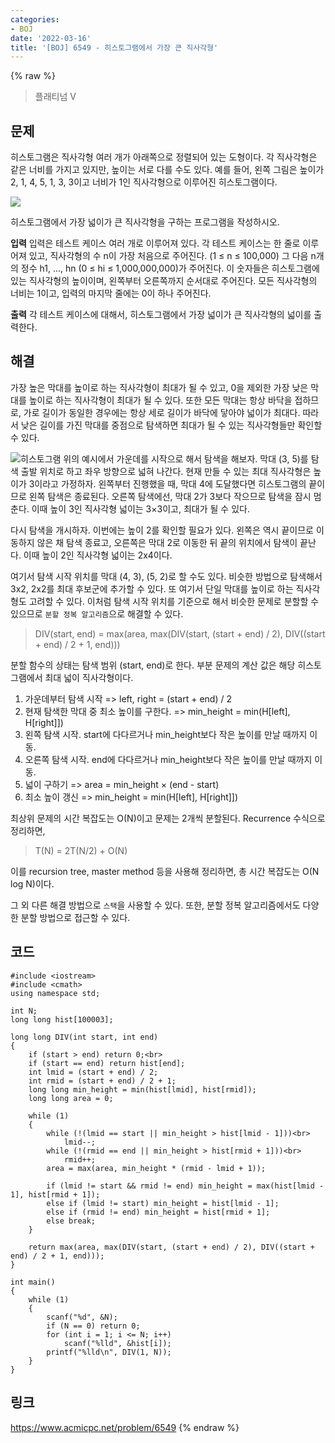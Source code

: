 ```yaml
---
categories:
- BOJ
date: '2022-03-16'
title: '[BOJ] 6549 - 히스토그램에서 가장 큰 직사각형'
---
```


{% raw %}
> 플래티넘 V<br>

## 문제
히스토그램은 직사각형 여러 개가 아래쪽으로 정렬되어 있는 도형이다. 각 직사각형은 같은 너비를 가지고 있지만, 높이는 서로 다를 수도 있다. 예를 들어, 왼쪽 그림은 높이가 2, 1, 4, 5, 1, 3, 3이고 너비가 1인 직사각형으로 이루어진 히스토그램이다.

![](https://www.acmicpc.net/upload/images/histogram.png)

히스토그램에서 가장 넓이가 큰 직사각형을 구하는 프로그램을 작성하시오.

**입력**
입력은 테스트 케이스 여러 개로 이루어져 있다. 각 테스트 케이스는 한 줄로 이루어져 있고, 직사각형의 수 n이 가장 처음으로 주어진다. (1 ≤ n ≤ 100,000) 그 다음 n개의 정수 h1, ..., hn  (0 ≤ hi  ≤ 1,000,000,000)가 주어진다. 이 숫자들은 히스토그램에 있는 직사각형의 높이이며, 왼쪽부터 오른쪽까지 순서대로 주어진다. 모든 직사각형의 너비는 1이고, 입력의 마지막 줄에는 0이 하나 주어진다.

**출력**
각 테스트 케이스에 대해서, 히스토그램에서 가장 넓이가 큰 직사각형의 넓이를 출력한다.

##  해결
가장 높은 막대를 높이로 하는 직사각형이 최대가 될 수 있고, 0을 제외한 가장 낮은 막대를 높이로 하는 직사각형이 최대가 될 수 있다. 또한 모든 막대는 항상 바닥을 접하므로, 가로 길이가 동일한 경우에는 항상 세로 길이가 바닥에 닿아야 넓이가 최대다. 따라서 낮은 길이를 가진 막대를 중점으로 탐색하면 최대가 될 수 있는 직사각형들만 확인할 수 있다.

![히스토그램](images/6549-히스토그램.png "히스토그램")
위의 예시에서 가운데를 시작으로 해서 탐색을 해보자. 막대 (3, 5)를 탐색 출발 위치로 하고 좌우 방향으로 넓혀 나간다. 현재 만들 수 있는 최대 직사각형은 높이가 3이라고 가정하자. 왼쪽부터 진행했을 때, 막대 4에 도달했다면 히스토그램의 끝이므로 왼쪽 탐색은 종료된다. 오른쪽 탐색에선, 막대 2가 3보다 작으므로 탐색을 잠시 멈춘다. 이때 높이 3인 직사각형 넓이는 3×3이고, 최대가 될 수 있다.

다시 탐색을 개시하자. 이번에는 높이 2를 확인할 필요가 있다. 왼쪽은 역시 끝이므로 이동하지 않은 채 탐색 종료고, 오른쪽은 막대 2로 이동한 뒤 끝의 위치에서 탐색이 끝난다. 이때 높이 2인 직사각형 넓이는 2x4이다.

여기서 탐색 시작 위치를 막대 (4, 3), (5, 2)로 할 수도 있다. 비슷한 방법으로 탐색해서 3x2, 2x2를 최대 후보군에 추가할 수 있다. 또 여기서 단일 막대를 높이로 하는 직사각형도 고려할 수 있다. 이처럼 탐색 시작 위치를 기준으로 해서 비슷한 문제로 분할할 수 있으므로 `분할 정복 알고리즘`으로 해결할 수 있다.

> DIV(start, end) = max(area, max(DIV(start, (start + end) / 2), DIV((start + end) / 2 + 1, end)))<br>

분할 함수의 상태는 탐색 범위 (start, end)로 한다. 부분 문제의 계산 값은 해당 히스토그램에서 최대 넓이 직사각형이다.

1. 가운데부터 탐색 시작 => left, right = (start + end) / 2<br>
2. 현재 탐색한 막대 중 최소 높이를 구한다. => min_height = min(H[left], H[right]])<br>
3. 왼쪽 탐색 시작. start에 다다르거나 min_height보다 작은 높이를 만날 때까지 이동.
4. 오른쪽 탐색 시작. end에 다다르거나 min_height보다 작은 높이를 만날 때까지 이동.
5. 넓이 구하기 => area = min_height × (end - start)<br>
6. 최소 높이 갱신 => min_height = min(H[left], H[right]])<br>

최상위 문제의 시간 복잡도는 O(N)이고 문제는 2개씩 분할된다. Recurrence 수식으로 정리하면,
> T(N) = 2T(N/2) + O(N)<br>

이를 recursion tree, master method 등을 사용해 정리하면, 총 시간 복잡도는 O(N log N)이다.

그 외 다른 해결 방법으로 `스택`을 사용할 수 있다. 또한, 분할 정복 알고리즘에서도 다양한 분할 방법으로 접근할 수 있다.

## 코드
```
#include <iostream>
#include <cmath>
using namespace std;

int N;
long long hist[100003];

long long DIV(int start, int end)
{
	if (start > end) return 0;<br>
	if (start == end) return hist[end];
	int lmid = (start + end) / 2;
	int rmid = (start + end) / 2 + 1;
	long long min_height = min(hist[lmid], hist[rmid]);
	long long area = 0;

	while (1)
	{
		while (!(lmid == start || min_height > hist[lmid - 1]))<br>
			lmid--;
		while (!(rmid == end || min_height > hist[rmid + 1]))<br>
			rmid++;
		area = max(area, min_height * (rmid - lmid + 1));

		if (lmid != start && rmid != end) min_height = max(hist[lmid - 1], hist[rmid + 1]);
		else if (lmid != start) min_height = hist[lmid - 1];
		else if (rmid != end) min_height = hist[rmid + 1];
		else break;
	}
	
	return max(area, max(DIV(start, (start + end) / 2), DIV((start + end) / 2 + 1, end)));
}

int main()
{
	while (1)
	{
		scanf("%d", &N);
		if (N == 0) return 0;
		for (int i = 1; i <= N; i++)
			scanf("%lld", &hist[i]);
		printf("%lld\n", DIV(1, N));
	}
}
```

## 링크
https://www.acmicpc.net/problem/6549
{% endraw %}